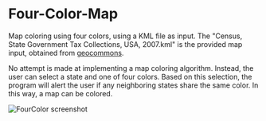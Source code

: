 Four-Color-Map
==============

Map coloring using four colors, using a KML file as input. The "Census, State Government Tax Collections, USA, 2007.kml" is the provided map input, obtained from [geocommons](http://geocommons.com/users/data/).

No attempt is made at implementing a map coloring algorithm. Instead, the user can select a state and one of four colors. Based on this selection, the program will alert the user if any neighboring states share the same color. In this way, a map can be colored.

![FourColor screenshot](https://raw.github.com/netinept/Four-Color-Map/master/FourColor_screenshot.jpg?raw=true)
